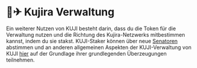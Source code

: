 # 👩✈ Kujira Verwaltung

Ein weiterer Nutzen von KUJI besteht darin, dass du die Token für die Verwaltung nutzen und die Richtung des Kujira-Netzwerks mitbestimmen kannst, indem du sie stakst. KUJI-Staker können über neue [Senatoren](../../dapps-and-infrastructure/senate.md) abstimmen und an anderen allgemeinen Aspekten der KUJI-Verwaltung von KUJI [hier](https://blue.kujira.app/govern) auf der Grundlage ihrer grundlegenden Überzeugungen teilnehmen.&#x20;

